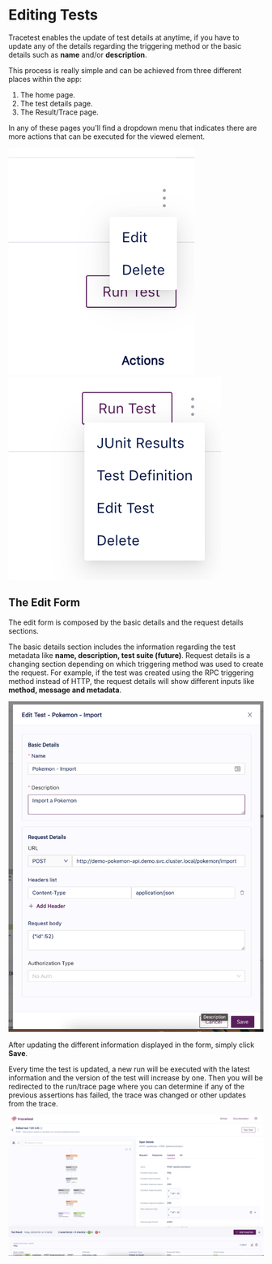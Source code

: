 # Editing Tests

Tracetest enables the update of test details at anytime, if you have to update any of the details regarding the triggering method or the basic details such as **name** and/or **description**.

This process is really simple and can be achieved from three different places within the app:
1. The home page.
2. The test details page.
3. The Result/Trace page.

In any of these pages you'll find a dropdown menu that indicates there are more actions that can be executed for the viewed element.

![Home Dropdown](../img/edit-test-home-dropdown.png)
![Trace Dropdown](../img/edit-test-trace-dropdown.png)

## The Edit Form

The edit form is composed by the basic details and the request details sections.

The basic details section includes the information regarding the test metadata like **name, description, test suite (future)**.
Request details is a changing section depending on which triggering method was used to create the request. For example, if the test was created using the RPC triggering method instead of HTTP, the request details will show different inputs like **method, message and metadata**.

![Edit Test Form](../img/edit-test-form.png)

After updating the different information displayed in the form, simply click **Save**.

Every time the test is updated, a new run will be executed with the latest information and the version of the test will increase by one.
Then you will be redirected to the run/trace page where you can determine if any of the previous assertions has failed, the trace was changed or other updates from the trace.

![Edit Test Trace](../img/edit-test-trace.png)